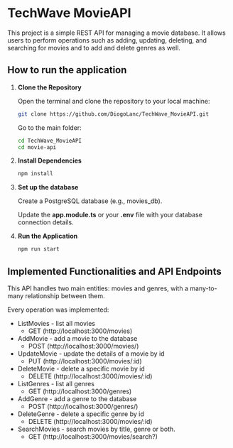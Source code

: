 # TechWave MovieAPI
This project is a simple REST API for managing a movie database. It allows users to perform operations such as adding, updating, deleting, and searching for movies and to add and delete genres as well.

## How to run the application

1. **Clone the Repository**

   Open the terminal and clone the repository to your local machine:
   ```bash
   git clone https://github.com/DiogoLanc/TechWave_MovieAPI.git
   ```
   Go to the main folder:
   ```bash
   cd TechWave_MovieAPI
   cd movie-api
   
3. **Install Dependencies**
   ```bash
   npm install

4. **Set up the database**
   
   Create a PostgreSQL database (e.g., movies_db).
   
   Update the **app.module.ts** or your **.env** file with your database connection details.

6. **Run the Application**
   ```bash
   npm run start

## Implemented Functionalities and API Endpoints
This API handles two main entities: movies and genres, with a many-to-many relationship between them.

Every operation was implemented:

- ListMovies - list all movies
     - GET (http://localhost:3000/movies)
- AddMovie - add a movie to the database
     - POST (http://localhost:3000/movies/)
- UpdateMovie - update the details of a movie by id
     - PUT (http://localhost:3000/movies/:id)
- DeleteMovie - delete a specific movie by id
     - DELETE (http://localhost:3000/movies/:id)
- ListGenres - list all genres
     - GET (http://localhost:3000/genres)
- AddGenre - add a genre to the database
     - POST (http://localhost:3000/genres/)
- DeleteGenre - delete a specific genre by id
     - DELETE (http://localhost:3000/movies/:id)
- SearchMovies - search movies by title, genre or both.
     - GET (http://localhost:3000/movies/search?)
